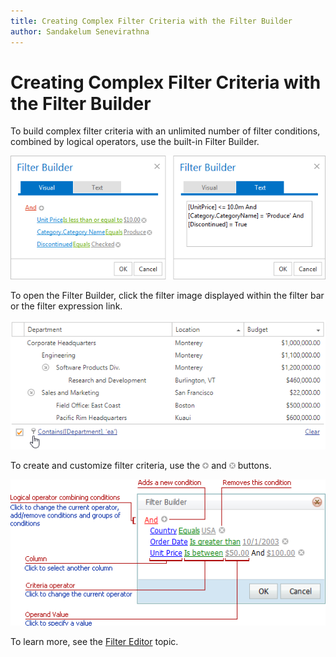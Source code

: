 ```yaml
---
title: Creating Complex Filter Criteria with the Filter Builder
author: Sandakelum Senevirathna
---
```

# Creating Complex Filter Criteria with the Filter Builder
To build complex filter criteria with an unlimited number of filter conditions, combined by logical operators, use the built-in Filter Builder.

![FilterControl](../../../images/img8592.png)

To open the Filter Builder, click the filter image displayed within the filter bar or the filter expression link.
	
![FilterControlShow1](../../../images/tree-list-filter-control-expression-link.png)



To create and customize filter criteria, use the ![FilterEditor_EU_AddButton](../../../images/img7350.png) and ![FilterEditor_EU_DeleteButton](../../../images/img7351.png) buttons.

![FilterControlInfo](../../../images/img8602.png)


To learn more, see the [Filter Editor](../../filter-editor.md) topic.